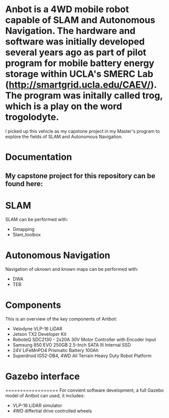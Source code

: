 # Anbot is a 4WD mobile robot capable of SLAM and Autonomous Navigation. The hardware and software was initially developed several years ago as part of pilot program for mobile battery energy storage within UCLA's SMERC Lab (http://smartgrid.ucla.edu/CAEV/). The program was initally called trog, which is a play on the word trogolodyte. 

I picked up this vehicle as my capstone project in my Master's program to explore the fields of SLAM and Autonomous Navigation.


# Documentation
My capstone project for this repository can be found here:
- 



# SLAM
SLAM can be performed with:
- Gmapping
- Slam_toolbox


# Autonomous Navigation
Navigation of uknown and known maps can be performed with:
- DWA
- TEB


# Components
This is an overview of the key components of Antbot:
- Velodyne VLP-16 LiDAR
- Jetson TX2 Developer Kit
- RoboteQ SDC2130 - 2x20A 30V Motor Controller with Encoder Input
- Samsung 850 EVO 250GB 2.5-Inch SATA III Internal SSD
- 24V LiFeMnPO4 Prismatic Battery 100Ah
- Superdroid IG52-DB4, 4WD All Terrain Heavy Duty Robot Platform 


# Gazebo interface
==================
For convient software development, a full Gazebo model of Antbot can used, it includes:
- VLP-16 LiDAR simulator
- 4WD differtial drive controlled wheels


